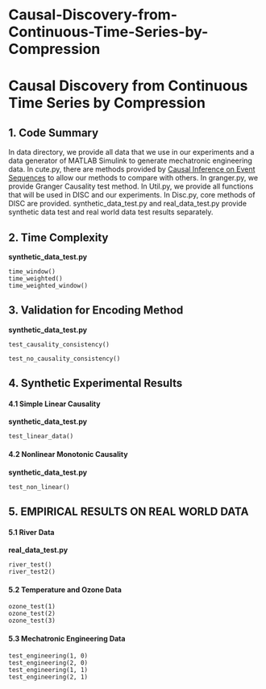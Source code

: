 # Causal-Discovery-from-Continuous-Time-Series-by-Compression

# Causal Discovery from Continuous Time Series by Compression

## 1. Code Summary
In data directory, we provide all data that we use in our experiments and a data generator of MATLAB Simulink to generate mechatronic engineering data.
In cute.py, there are methods provided by [Causal Inference on Event Sequences](http://kailashbuki.github.io/manuscript/cute.pdf)   to allow our methods to compare with others.
In granger.py, we provide Granger Causality test method.
In Util.py, we provide all functions that will be used in DISC and our experiments.
In Disc.py, core methods of DISC are provided.
synthetic_data_test.py and real_data_test.py provide synthetic data test and real world data test results separately. 

## 2. Time Complexity
**synthetic_data_test.py**

    time_window()
    time_weighted()
    time_weighted_window()

## 3. Validation for Encoding Method 
**synthetic_data_test.py**

    test_causality_consistency()

    test_no_causality_consistency()

## 4. Synthetic Experimental Results 

####  4.1 Simple Linear Causality
**synthetic_data_test.py**

    test_linear_data()

#### 4.2  Nonlinear Monotonic Causality
**synthetic_data_test.py**

    test_non_linear()

## 5. EMPIRICAL RESULTS ON REAL WORLD DATA 

#### 5.1 River Data 
**real_data_test.py**

    river_test()
    river_test2()

#### 5.2  Temperature and Ozone Data
    ozone_test(1)
    ozone_test(2)
    ozone_test(3)

#### 5.3 Mechatronic Engineering Data 
    test_engineering(1, 0)
    test_engineering(2, 0)
    test_engineering(1, 1)
    test_engineering(2, 1)
